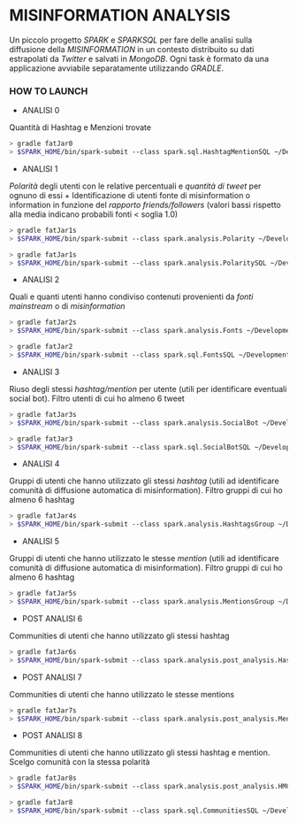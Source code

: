 # MISINFORMATION ANALYSIS

Un piccolo progetto *SPARK* e *SPARKSQL* per fare delle analisi sulla diffusione della *MISINFORMATION* in un contesto distribuito su dati estrapolati da *Twitter* e salvati in *MongoDB*.
Ogni task è formato da una applicazione avviabile separatamente utilizzando *GRADLE*.

### HOW TO LAUNCH

* ANALISI 0

Quantità di Hashtag e Menzioni trovate

```zsh
> gradle fatJar0
> $SPARK_HOME/bin/spark-submit --class spark.sql.HashtagMentionSQL ~/Development/JAVA/MisinformationAnalysis/build/libs/HashtagMentionSQL-all-1.0.0.jar
```

* ANALISI 1

*Polarità* degli utenti con le relative percentuali e *quantità di tweet* per ognuno di essi +
Identificazione di utenti fonte di misinformation o information in funzione del *rapporto friends/followers*
(valori bassi rispetto alla media indicano probabili fonti < soglia 1.0)

```zsh
> gradle fatJar1s
> $SPARK_HOME/bin/spark-submit --class spark.analysis.Polarity ~/Development/JAVA/MisinformationAnalysis/build/libs/Polarity-all-1.0.0.jar
```

```zsh
> gradle fatJar1s
> $SPARK_HOME/bin/spark-submit --class spark.analysis.PolaritySQL ~/Development/JAVA/MisinformationAnalysis/build/libs/PolaritySQL-all-1.0.0.jar
```

* ANALISI 2

Quali e quanti utenti hanno condiviso contenuti provenienti da *fonti mainstream* o di *misinformation*

```zsh
> gradle fatJar2s
> $SPARK_HOME/bin/spark-submit --class spark.analysis.Fonts ~/Development/JAVA/MisinformationAnalysis/build/libs/Fonts-all-1.0.0.jar
```

```zsh
> gradle fatJar2
> $SPARK_HOME/bin/spark-submit --class spark.sql.FontsSQL ~/Development/JAVA/MisinformationAnalysis/build/libs/FontsSQL-all-1.0.0.jar
```


* ANALISI 3

Riuso degli stessi *hashtag/mention* per utente (utili per identificare eventuali social bot).
Filtro utenti di cui ho almeno 6 tweet
 
```zsh
> gradle fatJar3s
> $SPARK_HOME/bin/spark-submit --class spark.analysis.SocialBot ~/Development/JAVA/MisinformationAnalysis/build/libs/SocialBot-all-1.0.0.jar
```

```zsh
> gradle fatJar3
> $SPARK_HOME/bin/spark-submit --class spark.sql.SocialBotSQL ~/Development/JAVA/MisinformationAnalysis/build/libs/SocialBotSQL-all-1.0.0.jar
```

* ANALISI 4

Gruppi di utenti che hanno utilizzato gli stessi *hashtag* (utili ad identificare comunità di diffusione automatica di misinformation).
Filtro gruppi di cui ho almeno 6 hashtag
 
```zsh
> gradle fatJar4s
> $SPARK_HOME/bin/spark-submit --class spark.analysis.HashtagsGroup ~/Development/JAVA/MisinformationAnalysis/build/libs/HashtagsGroup-all-1.0.0.jar
```
  
* ANALISI 5

Gruppi di utenti che hanno utilizzato le stesse *mention* (utili ad identificare comunità di diffusione automatica di misinformation).
Filtro gruppi di cui ho almeno 6 hashtag
 
```zsh
> gradle fatJar5s
> $SPARK_HOME/bin/spark-submit --class spark.analysis.MentionsGroup ~/Development/JAVA/MisinformationAnalysis/build/libs/MentionsGroup-all-1.0.0.jar
```

* POST ANALISI 6

Communities di utenti che hanno utilizzato gli stessi hashtag

```zsh
> gradle fatJar6s
> $SPARK_HOME/bin/spark-submit --class spark.analysis.post_analysis.HashtagsCommunity ~/Development/JAVA/MisinformationAnalysis/build/libs/HashtagsCommunity-all-1.0.0.jar
```
   
* POST ANALISI 7

Communities di utenti che hanno utilizzato le stesse mentions

```zsh
> gradle fatJar7s
> $SPARK_HOME/bin/spark-submit --class spark.analysis.post_analysis.MentionsCommunity ~/Development/JAVA/MisinformationAnalysis/build/libs/MentionsCommunity-all-1.0.0.jar
```

* POST ANALISI 8

Communities di utenti che hanno utilizzato gli stessi hashtag e mention. Scelgo comunità con la stessa polarità
 
```zsh
> gradle fatJar8s
> $SPARK_HOME/bin/spark-submit --class spark.analysis.post_analysis.HMCommunities ~/Development/JAVA/MisinformationAnalysis/build/libs/HMCommunities-all-1.0.0.jar
```

```zsh
> gradle fatJar8
> $SPARK_HOME/bin/spark-submit --class spark.sql.CommunitiesSQL ~/Development/JAVA/MisinformationAnalysis/build/libs/CommunitiesSQL-all-1.0.0.jar
```
